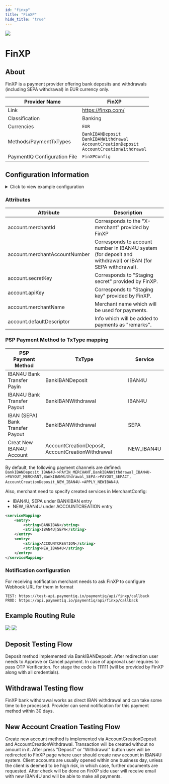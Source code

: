 ```yaml
--- 
id: "finxp"
title: "FinXP"
hide_title: "true"
---
```


![](/img/providers/logos/finxp.png)

# FinXP

## About
FinXP is a payment provider offering bank deposits and withdrawals (including SEPA withdrawal) in EUR currency only.

| Provider Name                | FinXP                                                                                                      |
|------------------------------|------------------------------------------------------------------------------------------------------------|
| Link                         | https://finxp.com/                                                                                         |
| Classification               | Banking                                                                                                    |
| Currencies                   | `EUR`                                                                                                      |
| Methods/PaymentTxTypes       | `BankIBANDeposit`<br/> `BankIBANWithdrawal`<br/> `AccountCreationDeposit`<br/> `AccountCreationWithdrawal` |
| PaymentIQ Configuration File | `FinXPConfig`                                                                                              |

## Configuration Information

<details>
<summary>Click to view example configuration</summary>
<br/>

```xml
<com.devcode.paymentiq.integration.finxp.FinXPConfig>
    <enabled>true</enabled>
    <testMode>true</testMode>
    <accounts>
        <entry>
            <string>DEFAULT</string>
            <account>
                <merchantId>???</merchantId>
                <merchantAccountNumber>???</merchantAccountNumber>
                <secretKey>???</secretKey>
                <apiKey>???</apiKey>
                <notificationSecret>???</notificationSecret>
                <merchantName>???</merchantName>
                <defaultDescriptor>test</defaultDescriptor>
                <supportedCurrencies>EUR</supportedCurrencies>
            </account>
        </entry>
    </accounts>
</com.devcode.paymentiq.integration.finxp.FinXPConfig>
```
</details>

### Attributes

| Attribute                     | Description                                                                                                |
|-------------------------------|------------------------------------------------------------------------------------------------------------|
| account.merchantId            | Corresponds to the "X-merchant" provided by FinXP                                                          |
| account.merchantAccountNumber | Corresponds to account number in IBAN4U system (for deposit and withdrawal) or IBAN (for SEPA withdrawal). |
| account.secretKey             | Corresponds to "Staging secret" provided by FinXP.                                                         |
| account.apiKey                | Corresponds to "Staging key" provided by FinXP.                                                            |
| account.merchantName          | Merchant name which will be used for payments.                                                             |
| account.defaultDescriptor     | Info which will be added to payments as "remarks".                                                         |


### PSP Payment Method to TxType mapping

| PSP Payment Method               | TxType                                            | Service    |
|----------------------------------|---------------------------------------------------|------------|
| IBAN4U Bank Transfer Payin       | BankIBANDeposit                                   | IBAN4U     |
| IBAN4U Bank Transfer Payout      | BankIBANWithdrawal                                | IBAN4U     |
| IBAN (SEPA) Bank Transfer Payout | BankIBANWithdrawal                                | SEPA       |
| Creat New IBAN4U Account         | AccountCreationDeposit, AccountCreationWithdrawal | NEW_IBAN4U |

By default, the following payment channels are defined: `BankIBANDeposit_IBAN4U->PAYIN_MERCHANT,BankIBANWithdrawal_IBAN4U->PAYOUT_MERCHANT,BankIBANWithdrawal_SEPA->PAYOUT_SEPACT, AccountCreationDeposit_NEW_IBAN4U->APPLY_NEWIBAN4U`.<br/>

Also, merchant need to specify created services in MerchantConfig:
- IBAN4U, SEPA under BANKIBAN entry
- NEW_IBAN4U under ACCOUNTCREATION entry

```xml
<serviceMapping>
    <entry>
        <string>BANKIBAN</string>
        <string>IBAN4U|SEPA</string>
    </entry>
    <entry>
        <string>ACCOUNTCREATION</string>
        <string>NEW_IBAN4U</string>
    </entry>
</serviceMapping>
```
### Notification configuration
For receiving notification merchant needs to ask FinXP to configure Webhook URL for them in format
```
TEST: https://test-api.paymentiq.io/paymentiq/api/finxp/callback
PROD: https://api.paymentiq.io/paymentiq/api/finxp/callback
```
## Example Routing Rule
![](/img/providers/routing/finxp.png)
![](/img/providers/routing/finxp2.png)

## Deposit Testing Flow

Deposit method implemented via BankIBANDeposit.
After redirection user needs to Approve or Cancel payment. In case of approval user requires to pass OTP Verification. For stage the code is 111111 (will be provided by FinXP along with all credentials).

## Withdrawal Testing flow

FinXP bank withdrawal works as direct IBAN withdrawal and can take some time to be processed. Provider can send notification for this payment method within 30 days.

## New Account Creation Testing Flow

Create new account method is implemented via AccountCreationDeposit and AccountCreationWithdrawal. 
Transaction will be created without no amount in it. 
After press "Deposit" or "Withdrawal" button user will be redirected to FinXP page where user should create new account in IBAN4U system.
Client accounts are usually opened within one business day, unless the client is deemed to be high risk, in which case, further documents are requested.
After check will be done on FinXP side user will receive email with new IBAN4U and will be able to make all payments.
